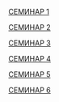 [СЕМИНАР 1]()


[СЕМИНАР 2]()


[СЕМИНАР 3](https://github.com/Gregorian1489/UNITTESTING/tree/main/seminar3)


[СЕМИНАР 4](https://github.com/Gregorian1489/UNITTESTING/tree/main/seminar4)


[СЕМИНАР 5](https://github.com/Gregorian1489/UNITTESTING/tree/main/seminar5)


[СЕМИНАР 6](https://github.com/Gregorian1489/UNITTESTING/tree/main/seminar6)
